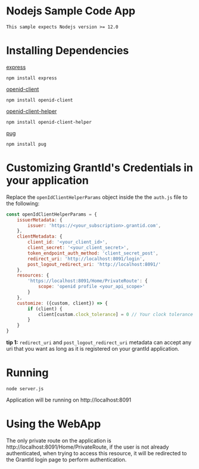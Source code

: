 # Nodejs Sample Code App

    This sample expects Nodejs version >= 12.0

# Installing Dependencies

[express](https://www.npmjs.com/package/express)

    npm install express

[openid-client](https://www.npmjs.com/package/openid-client)

    npm install openid-client

[openid-client-helper](https://www.npmjs.com/package/openid-client-helper)

    npm install openid-client-helper

[pug](https://www.npmjs.com/package/pug)

    npm install pug

# Customizing GrantId's Credentials in your application

Replace the `openIdClientHelperParams` object inside the the `auth.js` file to the following:

```javascript
const openIdClientHelperParams = {
    issuerMetadata: {
        issuer: 'https://<your_subscription>.grantid.com',
    },
    clientMetadata: {
        client_id: '<your_client_id>',
        client_secret: '<your_client_secret>',
        token_endpoint_auth_method: 'client_secret_post',
        redirect_uri: 'http://localhost:8091/login',
        post_logout_redirect_uri: 'http://localhost:8091/'
    },
    resources: {
        'https://localhost:8091/Home/PrivateRoute': {
            scope: 'openid profile <your_api_scope>'
        }
    },
    customize: ({custom, client}) => {
        if (client) {
            client[custom.clock_tolerance] = 0 // Your clock tolerance here.
        }
    }
}
```

**tip 1:** `redirect_uri` and `post_logout_redirect_uri` metadata can accept any uri that you want as long as it is registered on your grantId application.

# Running

    node server.js

Application will be running on http://localhost:8091

# Using the WebApp

The only private route on the application is http://localhost:8091/Home/PrivateRoute, if the user is not already authenticated, when trying to access this resource, it will be redirected to the GrantId login page to perform authentication.


